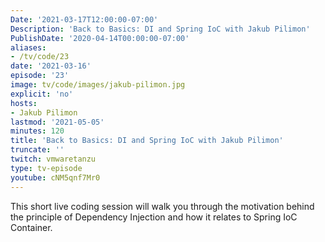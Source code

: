 ```yaml
---
Date: '2021-03-17T12:00:00-07:00'
Description: 'Back to Basics: DI and Spring IoC with Jakub Pilimon'
PublishDate: '2020-04-14T00:00:00-07:00'
aliases:
- /tv/code/23
date: '2021-03-16'
episode: '23'
image: tv/code/images/jakub-pilimon.jpg
explicit: 'no'
hosts:
- Jakub Pilimon
lastmod: '2021-05-05'
minutes: 120
title: 'Back to Basics: DI and Spring IoC with Jakub Pilimon'
truncate: ''
twitch: vmwaretanzu
type: tv-episode
youtube: cNM5qnf7Mr0
---
```


This short live coding session will walk you through the motivation behind the principle of Dependency Injection and how it relates to Spring IoC Container.